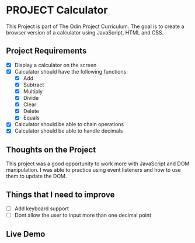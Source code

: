 # PROJECT Calculator

This Project is part of The Odin Project Curriculum. The goal is to create a browser version of a calculator using JavaScript, HTML and CSS.

## Project Requirements

- [x] Display a calculator on the screen
- [x] Calculator should have the following functions:
  - [x] Add
  - [x] Subtract
  - [x] Multiply
  - [x] Divide
  - [x] Clear
  - [x] Delete
  - [x] Equals
- [x] Calculator should be able to chain operations
- [x] Calculator should be able to handle decimals

## Thoughts on the Project

This project was a good opportunity to work more with JavaScript and DOM manipulation. I was able to practice using event listeners and how to use them to update the DOM.

## Things that I need to improve

- [ ] Add keyboard support
- [ ] Dont allow the user to input more than one decimal point

## Live Demo
